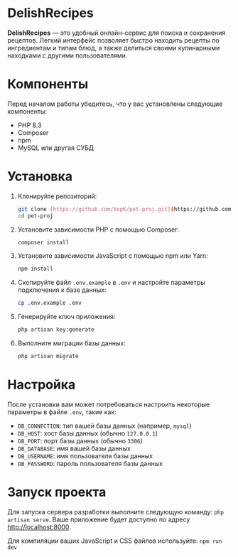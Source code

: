 # DelishRecipes

**DelishRecipes** — это удобный онлайн-сервис для поиска и сохранения рецептов. Легкий интерфейс позволяет быстро
находить рецепты по ингредиентам и типам блюд, а также делиться своими кулинарными находками с другими пользователями.

# Компоненты

Перед началом работы убедитесь, что у вас установлены следующие компоненты:

- PHP 8.3
- Composer
- npm
- MySQL или другая СУБД

# Установка

1. Клонируйте репозиторий:

   ```bash 
   git clone [https://github.com/XopK/pet-proj.git](https://github.com/XopK/pet-proj.git)  
   cd pet-proj

2. Установите зависимости PHP с помощью Composer:

    ```bash 
   composer install

3. Установите зависимости JavaScript с помощью npm или Yarn:

    ```bash 
   npm install

4. Скопируйте файл `.env.example` в `.env` и настройте параметры подключения к базе данных:
    
   ```bash 
   cp .env.example .env

5. Генерируйте ключ приложения:

    ```bash 
   php artisan key:generate

6. Выполните миграции базы данных:

    ```bash 
   php artisan migrate

# Настройка

После установки вам может потребоваться настроить некоторые параметры в файле `.env`, такие как:

- `DB_CONNECTION`: тип вашей базы данных (например, `mysql`)
- `DB_HOST`: хост базы данных (обычно `127.0.0.1`)
- `DB_PORT`: порт базы данных (обычно `3306`)
- `DB_DATABASE`: имя вашей базы данных
- `DB_USERNAME`: имя пользователя базы данных
- `DB_PASSWORD`: пароль пользователя базы данных

# Запуск проекта

Для запуска сервера разработки выполните следующую команду: `php artisan serve`.
Ваше приложение будет доступно по адресу [http://localhost:8000](http://localhost:8000).

Для компиляции ваших JavaScript и CSS файлов используйте: `npm run dev`


